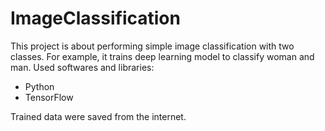 # ImageClassification

This project is about performing simple image classification with two classes. For example, it trains deep learning model to classify woman and man. 
Used softwares and libraries:
- Python
- TensorFlow

Trained data were saved from the internet.
